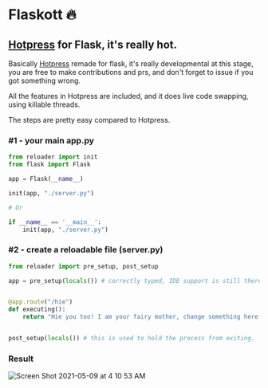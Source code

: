# Flaskott 🔥
## [Hotpress](https://github.com/SonicCodes/hotpress) for Flask, it's really hot.


Basically [Hotpress](https://github.com/SonicCodes/hotpress) remade for flask, it's really developmental at this stage, you are free to make contributions and prs, and don't forget to issue if you got something wrong.

All the features in Hotpress are included, and it does live code swapping, using killable threads.

The steps are pretty easy compared to Hotpress.

### #1 - your main app.py
```python
from reloader import init
from flask import Flask

app = Flask(__name__)

init(app, "./server.py")

# Or

if __name__ == '__main__':
    init(app, "./server.py")
```


### #2 - create a reloadable file (server.py)
```python
from reloader import pre_setup, post_setup

app = pre_setup(locals()) # correctly typed, IDE support is still there


@app.route("/hie")
def executing():
    return "Hie you too! I am your fairy mother, change something here to be surprised!"


post_setup(locals()) # this is used to hold the process from exiting.
```


### Result
![Screen Shot 2021-05-09 at 4 10 53 AM](https://user-images.githubusercontent.com/48802163/117557576-e9cea780-b07c-11eb-98fa-b2a28747d8f4.png)




